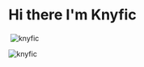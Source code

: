 # Hi there I'm Knyfic

<p>&nbsp;<img align="center" src="https://github-readme-stats.vercel.app/api?username=knyfic&show_icons=true&theme=rose_pine&locale=en" alt="knyfic" /></p>

<p><img align="center" src="https://github-readme-stats.vercel.app/api/top-langs?username=knyfic&show_icons=true&theme=rose_pine&locale=en&layout=compact" alt="knyfic" /></p>

